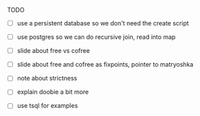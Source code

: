 

TODO
- [ ] use a persistent database so we don't need the create script
- [ ] use postgres so we can do recursive join, read into map
- [ ] slide about free vs cofree
- [ ] slide about free and cofree as fixpoints, pointer to matryoshka
- [ ] note about strictness
- [ ] explain doobie a bit more
- [ ] use tsql for examples



